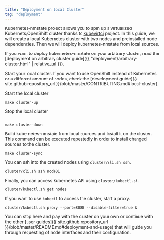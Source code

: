 ```yaml
---
title: "Deployment on Local Cluster"
tag: "deployment"
---
```


Kubernetes-nmstate project allows you to spin up a virtualized
Kubernets/OpenShift cluster thanks to
[kubevirtci](https://github.com/kubevirt/kubevirtci) project.
In this guide, we will create a local Kubernetes
cluster with two nodes and preinstalled node dependencies. Then we will deploy
kubernetes-nmstate from local sources.

If you want to deploy kubernetes-nmstate on your arbitrary cluster, read
the [deployment on arbitrary cluster guide]({{ "deployment/arbitrary-cluster.html" | relative_url }}).

Start your local cluster. If you want to use OpenShift instead of Kubernetes or
a different amount of nodes, check the
[development guide]({{ site.github.repository_url }}/blob/master/CONTRIBUTING.md#local-cluster).

Start the local cluster

```shell
make cluster-up
```

Stop the local cluster

```shell

make cluster-down
```

Build kubernetes-nmstate from local sources and install it on the cluster. This
command can be executed repeatedly in order to install changed sources to the
cluster.

```shell
make cluster-sync
```

You can ssh into the created nodes using `cluster/cli.sh ssh`.

```shell
cluster/cli.sh ssh node01
```

Finally, you can access Kubernetes API using `cluster/kubectl.sh`.

```shell
cluster/kubectl.sh get nodes
```

If you want to use `kubectl` to access the cluster, start a proxy.

```shell
cluster/kubectl.sh proxy --port=8080 --disable-filter=true &
```

You can stop here and play with the cluster on your own or continue with the
other [user guides]({{ site.github.repository_url }}/blob/master/README.md#deployment-and-usage) that will guide you
through requesting of node interfaces and their configuration.
